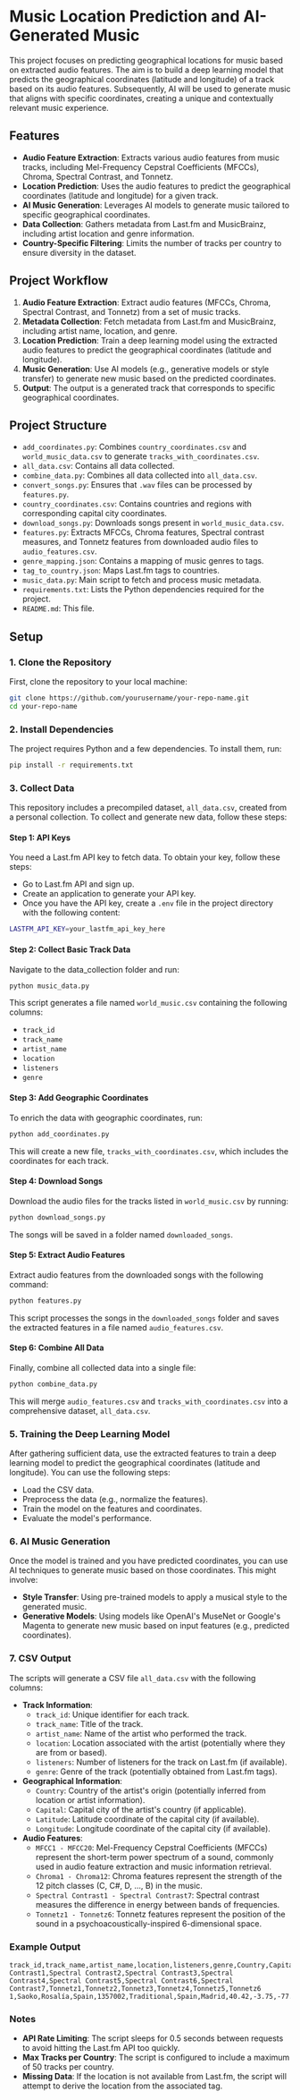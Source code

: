 # Music Location Prediction and AI-Generated Music

This project focuses on predicting geographical locations for music based on extracted audio features. The aim is to build a deep learning model that predicts the geographical coordinates (latitude and longitude) of a track based on its audio features. Subsequently, AI will be used to generate music that aligns with specific coordinates, creating a unique and contextually relevant music experience.

## Features

- **Audio Feature Extraction**: Extracts various audio features from music tracks, including Mel-Frequency Cepstral Coefficients (MFCCs), Chroma, Spectral Contrast, and Tonnetz.
- **Location Prediction**: Uses the audio features to predict the geographical coordinates (latitude and longitude) for a given track.
- **AI Music Generation**: Leverages AI models to generate music tailored to specific geographical coordinates.
- **Data Collection**: Gathers metadata from Last.fm and MusicBrainz, including artist location and genre information.
- **Country-Specific Filtering**: Limits the number of tracks per country to ensure diversity in the dataset.

## Project Workflow

1. **Audio Feature Extraction**: Extract audio features (MFCCs, Chroma, Spectral Contrast, and Tonnetz) from a set of music tracks.
2. **Metadata Collection**: Fetch metadata from Last.fm and MusicBrainz, including artist name, location, and genre.
3. **Location Prediction**: Train a deep learning model using the extracted audio features to predict the geographical coordinates (latitude and longitude).
4. **Music Generation**: Use AI models (e.g., generative models or style transfer) to generate new music based on the predicted coordinates.
5. **Output**: The output is a generated track that corresponds to specific geographical coordinates.

## Project Structure

- `add_coordinates.py`: Combines `country_coordinates.csv` and `world_music_data.csv` to generate `tracks_with_coordinates.csv`.
- `all_data.csv`: Contains all data collected.
- `combine_data.py`: Combines all data collected into `all_data.csv`.
- `convert_songs.py`: Ensures that `.wav` files can be processed by `features.py`.
- `country_coordinates.csv`: Contains countries and regions with corresponding capital city coordinates.
- `download_songs.py`: Downloads songs present in `world_music_data.csv`.
- `features.py`: Extracts MFCCs, Chroma features, Spectral contrast measures, and Tonnetz features from downloaded audio files to `audio_features.csv`.
- `genre_mapping.json`: Contains a mapping of music genres to tags.
- `tag_to_country.json`: Maps Last.fm tags to countries.
- `music_data.py`: Main script to fetch and process music metadata.
- `requirements.txt`: Lists the Python dependencies required for the project.
- `README.md`: This file.

## Setup

### 1. Clone the Repository

First, clone the repository to your local machine:

```bash
git clone https://github.com/yourusername/your-repo-name.git
cd your-repo-name
```

### 2. Install Dependencies

The project requires Python and a few dependencies. To install them, run:

```bash
pip install -r requirements.txt
```

### 3. Collect Data

This repository includes a precompiled dataset, `all_data.csv`, created from a personal collection. To collect and generate new data, follow these steps:

#### Step 1: API Keys

You need a Last.fm API key to fetch data. To obtain your key, follow these steps:

- Go to Last.fm API and sign up.
- Create an application to generate your API key.
- Once you have the API key, create a `.env` file in the project directory with the following content:

```bash
LASTFM_API_KEY=your_lastfm_api_key_here
```

#### Step 2: Collect Basic Track Data

Navigate to the data_collection folder and run:

```bash
python music_data.py
```

This script generates a file named `world_music.csv` containing the following columns:

- `track_id`
- `track_name`
- `artist_name`
- `location`
- `listeners`
- `genre`

#### Step 3: Add Geographic Coordinates

To enrich the data with geographic coordinates, run:

```bash
python add_coordinates.py
```

This will create a new file, `tracks_with_coordinates.csv`, which includes the coordinates for each track.

#### Step 4: Download Songs

Download the audio files for the tracks listed in `world_music.csv` by running:

```bash
python download_songs.py
```

The songs will be saved in a folder named `downloaded_songs`.

#### Step 5: Extract Audio Features

Extract audio features from the downloaded songs with the following command:

```bash
python features.py
```

This script processes the songs in the `downloaded_songs` folder and saves the extracted features in a file named `audio_features.csv`.

#### Step 6: Combine All Data

Finally, combine all collected data into a single file:

```bash
python combine_data.py
```

This will merge `audio_features.csv` and `tracks_with_coordinates.csv` into a comprehensive dataset, `all_data.csv`.

### 5. Training the Deep Learning Model

After gathering sufficient data, use the extracted features to train a deep learning model to predict the geographical coordinates (latitude and longitude). You can use the following steps:

- Load the CSV data.
- Preprocess the data (e.g., normalize the features).
- Train the model on the features and coordinates.
- Evaluate the model's performance.

### 6. AI Music Generation

Once the model is trained and you have predicted coordinates, you can use AI techniques to generate music based on those coordinates. This might involve:

- **Style Transfer**: Using pre-trained models to apply a musical style to the generated music.
- **Generative Models**: Using models like OpenAI's MuseNet or Google's Magenta to generate new music based on input features (e.g., predicted coordinates).

### 7. CSV Output

The scripts will generate a CSV file `all_data.csv` with the following columns:

- **Track Information**:
    - `track_id`: Unique identifier for each track.
    - `track_name`: Title of the track.
    - `artist_name`: Name of the artist who performed the track.
    - `location`: Location associated with the artist (potentially where they are from or based).
    - `listeners`: Number of listeners for the track on Last.fm (if available).
    - `genre`: Genre of the track (potentially obtained from Last.fm tags).
- **Geographical Information**:
    - `Country`: Country of the artist's origin (potentially inferred from location or artist information).
    - `Capital`: Capital city of the artist's country (if applicable).
    - `Latitude`: Latitude coordinate of the capital city (if available).
    - `Longitude`: Longitude coordinate of the capital city (if available).
- **Audio Features**:
    - `MFCC1 - MFCC20`: Mel-Frequency Cepstral Coefficients (MFCCs) represent the short-term power spectrum of a sound, commonly used in audio feature extraction and music information retrieval.
    - `Chroma1 - Chroma12`: Chroma features represent the strength of the 12 pitch classes (C, C#, D, ..., B) in the music.
    - `Spectral Contrast1 - Spectral Contrast7`: Spectral contrast measures the difference in energy between bands of frequencies.
    - `Tonnetz1 - Tonnetz6`: Tonnetz features represent the position of the sound in a psychoacoustically-inspired 6-dimensional space.

### Example Output

```csv
track_id,track_name,artist_name,location,listeners,genre,Country,Capital,Latitude,Longitude,MFCC1,MFCC2,MFCC3,MFCC4,MFCC5,MFCC6,MFCC7,MFCC8,MFCC9,MFCC10,MFCC11,MFCC12,MFCC13,MFCC14,MFCC15,MFCC16,MFCC17,MFCC18,MFCC19,MFCC20,Chroma1,Chroma2,Chroma3,Chroma4,Chroma5,Chroma6,Chroma7,Chroma8,Chroma9,Chroma10,Chroma11,Chroma12,Spectral Contrast1,Spectral Contrast2,Spectral Contrast3,Spectral Contrast4,Spectral Contrast5,Spectral Contrast6,Spectral Contrast7,Tonnetz1,Tonnetz2,Tonnetz3,Tonnetz4,Tonnetz5,Tonnetz6
1,Saoko,Rosalía,Spain,1357002,Traditional,Spain,Madrid,40.42,-3.75,-77.41459656,52.02815246582031,-3.623052359,26.31342887878418,-6.456990242,4.815507411956787,-0.890465736,1.266771436,-4.186604977,8.584629059,-4.188908577,-1.132911921,-4.31681633,-3.103135586,-6.049440384,-2.329935551,-9.885704994,0.4364224076271057,-5.408226967,-3.179271221,0.423987865,0.4096793234348297,0.3129310607910156,0.3942963778972626,0.3675473928451538,0.2445663064718246,0.2352212965488433,0.3119161128997803,0.5756404995918274,0.451972634,0.3388523757457733,0.3229532837867737,18.671025343659387,16.510451585655943,19.57577634269491,20.28098252185062,20.19127154826591,19.324665797656024,48.27960009715634,-0.027142259,-0.020731049,-0.021391769,0.044810451,-0.007973986,-0.004324663
```

### Notes

- **API Rate Limiting**: The script sleeps for 0.5 seconds between requests to avoid hitting the Last.fm API too quickly.
- **Max Tracks per Country**: The script is configured to include a maximum of 50 tracks per country.
- **Missing Data**: If the location is not available from Last.fm, the script will attempt to derive the location from the associated tag.